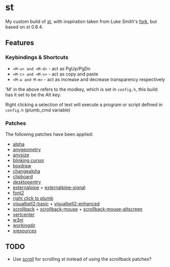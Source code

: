 # st
My custom build of [st](https://st.suckless.org/), with inspiration taken from Luke Smith's [fork](https://github.com/LukeSmithxyz/st), but based on st 0.8.4.

## Features
### Keybindings & Shortcuts
- `<M-u> and <M-d>` - act as PgUp/PgDn
- `<M-c> and <M-v>` - act as copy and paste
- `<M-w and M-m>` - act as increase and decrease transparency respectively

'M' in the above refers to the modkey, which is set in `config.h`, this build has it set to be the Alt key.

Right clicking a selection of text will execute a program or script defined in `config.h` (plumb_cmd variable)
### Patches
The following patches have been applied:
-  [alpha](https://st.suckless.org/patches/alpha/st-alpha-0.8.2.diff)
-  [anygeometry](https://st.suckless.org/patches/anygeometry/st-anygeometry-0.8.1.diff)
-  [anysize](https://st.suckless.org/patches/anysize/st-anysize-20201003-407a3d0.diff)
-  [blinking cursor](https://st.suckless.org/patches/blinking_cursor/st-blinking_cursor-20200531-a2a7044.diff)
-  [boxdraw](https://st.suckless.org/patches/boxdraw/st-boxdraw_v2-0.8.3.diff)
-  [changealpha](https://github.com/LukeSmithxyz/st/commit/73a6020865607018f6442317e7f94fb5d54a7016)
-  [clipboard](https://st.suckless.org/patches/clipboard/st-clipboard-20180309-c5ba9c0.diff)
-  [desktopentry](https://st.suckless.org/patches/desktopentry/st-desktopentry-0.8.2.diff)
-  [externalpipe](https://st.suckless.org/patches/externalpipe/st-externalpipe-0.8.4.diff) + [externalpipe-signal](https://st.suckless.org/patches/externalpipe-signal/st-externalpipe-signal-0.8.2.diff)
-  [font2](https://st.suckless.org/patches/font2/st-font2-20190416-ba72400.diff)
-  [right click to plumb](https://st.suckless.org/patches/right_click_to_plumb/simple_plumb.diff)
-  [visualbell2-basic](https://st.suckless.org/patches/visualbell2/st-visualbell2-basic-2020-05-13-045a0fa.diff) + [visualbell2-enhanced](https://st.suckless.org/patches/visualbell2/st-visualbell2-enhanced-2020-05-13-045a0fa.diff)
-  [scrollback](https://st.suckless.org/patches/scrollback/st-scrollback-20200419-72e3f6c.diff) + [scrollback-mouse](https://st.suckless.org/patches/scrollback/st-scrollback-mouse-20191024-a2c479c.diff) + [scrollback-mouse-altscreen](https://st.suckless.org/patches/scrollback/st-scrollback-mouse-altscreen-20200416-5703aa0.diff)
-  [vertcenter](https://st.suckless.org/patches/vertcenter/st-vertcenter-20180320-6ac8c8a.diff)
-  [w3m](https://st.suckless.org/patches/w3m/st-w3m-0.8.3.diff)
-  [workingdir](https://st.suckless.org/patches/workingdir/st-workingdir-20200317-51e19ea.diff)
-  [xresources](https://st.suckless.org/patches/xresources/st-xresources-20200604-9ba7ecf.diff)

## TODO
-  Use [scroll](https://git.suckless.org/scroll/) for scrolling st instead of using the scrollback patches?
